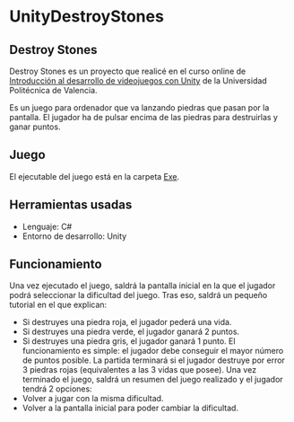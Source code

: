 # UnityDestroyStones

## Destroy Stones

Destroy Stones es un proyecto que realicé en el curso online de [Introducción al desarrollo de videojuegos con Unity](https://courses.edx.org/courses/course-v1:UPValenciaX+UNY201.x+2T2018/course/) de la Universidad Politécnica de Valencia.

Es un juego para ordenador que va lanzando piedras que pasan por la pantalla. El jugador ha de pulsar encima de las piedras para destruirlas y ganar puntos.

## Juego

El ejecutable del juego está en la carpeta [Exe](https://github.com/edunavarro13/UnityDestroyStones/tree/master/DestroyStones/Exe).

## Herramientas usadas

* Lenguaje: C#
* Entorno de desarrollo: Unity

## Funcionamiento

Una vez ejecutado el juego, saldrá la pantalla inicial en la que el jugador podrá seleccionar la dificultad del juego. Tras eso, saldrá un pequeño tutorial en el que explican:
* Si destruyes una piedra roja, el jugador pederá una vida.
* Si destruyes una piedra verde, el jugador ganará 2 puntos.
* Si destruyes una piedra gris, el jugador ganará 1 punto.
El funcionamiento es simple: el jugador debe conseguir el mayor número de puntos posible. La partida terminará si el jugador destruye por error 3 piedras rojas (equivalentes a las 3 vidas que posee).
Una vez terminado el juego, saldrá un resumen del juego realizado y el jugador tendrá 2 opciones:
* Volver a jugar con la misma dificultad.
* Volver a la pantalla inicial para poder cambiar la dificultad.
